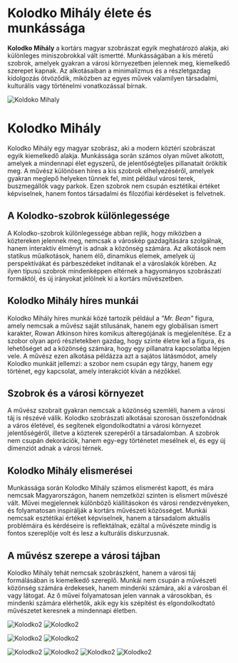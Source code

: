 # Kolodko Mihály élete és munkássága

**Kolodko Mihály** a kortárs magyar szobrászat egyik meghatározó alakja, aki különleges miniszobrokkal vált ismertté. Munkásságában a kis méretű szobrok, amelyek gyakran a városi környezetben jelennek meg, kiemelkedő szerepet kapnak. Az alkotásaiban a minimalizmus és a részletgazdag kidolgozás ötvöződik, miközben az egyes művek valamilyen társadalmi, kulturális vagy történelmi vonatkozással bírnak.

![Koldoko Mihaly](kepek/koldoko.jpg)

# Kolodko Mihály

Kolodko Mihály egy magyar szobrász, aki a modern köztéri szobrászat egyik kiemelkedő alakja. Munkássága során számos olyan művet alkotott, amelyek a mindennapi élet egyszerű, de jelentőségteljes pillanatait örökítik meg. A művész különösen híres a kis szobrok elhelyezéséről, amelyek gyakran meglepő helyeken tűnnek fel, mint például városi terek, buszmegállók vagy parkok. Ezen szobrok nem csupán esztétikai értéket képviselnek, hanem fontos társadalmi és filozófiai kérdéseket is felvetnek.

## A Kolodko-szobrok különlegessége

A Kolodko-szobrok különlegessége abban rejlik, hogy miközben a köztereken jelennek meg, nemcsak a városkép gazdagítására szolgálnak, hanem interaktív élményt is adnak a közönség számára. Az alkotások nem statikus műalkotások, hanem élő, dinamikus elemek, amelyek új perspektívákat és párbeszédeket indítanak el a városlakók körében. Az ilyen típusú szobrok mindenképpen eltérnek a hagyományos szobrászati formáktól, és új irányokat jelölnek ki a kortárs művészetben.

## Kolodko Mihály híres munkái

Kolodko Mihály híres munkái közé tartozik például a *"Mr. Bean"* figura, amely nemcsak a művész saját stílusának, hanem egy globálisan ismert karakter, Rowan Atkinson híres komikus alteregójának is megjelenítése. Ez a szobor olyan apró részletekben gazdag, hogy szinte életre kel a figura, és lehetőséget ad a közönség számára, hogy egy pillanatra kapcsolatba lépjen vele. A művész ezen alkotása példázza azt a sajátos látásmódot, amely Kolodko munkáit jellemzi: a szobor nem csupán egy tárgy, hanem egy történet, egy kapcsolat, amely interakciót kíván a nézőkkel.

## Szobrok és a városi környezet

A művész szobrait gyakran nemcsak a közönség szemléli, hanem a városi táj is részévé válik. Kolodko szobrászati alkotásai szorosan összefonódnak a város életével, és segítenek elgondolkodtatni a városi környezet jelentőségéről, illetve a közterek szerepéről a társadalomban. A szobrok nem csupán dekorációk, hanem egy-egy történetet mesélnek el, és egy új dimenziót adnak a városi térnek.

## Kolodko Mihály elismerései

Munkássága során Kolodko Mihály számos elismerést kapott, és mára nemcsak Magyarországon, hanem nemzetközi szinten is elismert művészé vált. Művei megjelennek különböző kiállításokon és városi rendezvényeken, és folyamatosan inspirálják a kortárs művészeti közösséget. Munkái nemcsak esztétikai értéket képviselnek, hanem a társadalom aktuális problémáira és kérdéseire is reflektálnak, ezáltal a művészete mindig is fontos szereplője volt és lesz a kulturális diskurzusnak.

## A művész szerepe a városi tájban

Kolodko Mihály tehát nemcsak szobrászként, hanem a városi táj formálásában is kiemelkedő szereplő. Munkái nem csupán a művészeti közönség számára érdekesek, hanem mindenki számára, aki a városban él vagy látogat. Az ő művei folyamatosan jelen vannak a városokban, és mindenki számára elérhetők, akik egy kis szépítést és elgondolkodtató művészetet keresnek a mindennapi életben.


![Kolodko2](kepek/koldoko6.jpg) ![Kolodko2](kepek/koldoko7.jpg)

![Kolodko2](kepek/koldoko9.jpg) ![Kolodko2](kepek/mihaly1.jpg)

![Kolodko2](kepek/mihaly2.jpg)  ![Kolodko2](kepek/mihaly3.jpg)
![Kolodko2](kepek/mihaly4.jpg)  ![Kolodko2](kepek/mihaly6.jpg)
